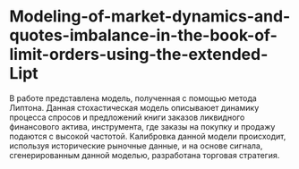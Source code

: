 # Modeling-of-market-dynamics-and-quotes-imbalance-in-the-book-of-limit-orders-using-the-extended-Lipt
В работе представлена модель, полученная с помощью метода Липтона. Данная стохастическая модель описываюет динамику процесса спросов и предложений книги заказов ликвидного финансового актива, инструмента, где заказы на покупку и продажу подаются с высокой частотой. Калибровка данной модели происходит, используя исторические рыночные данные, и на основе сигнала, сгенерированным данной моделью, разработана торговая стратегия.

